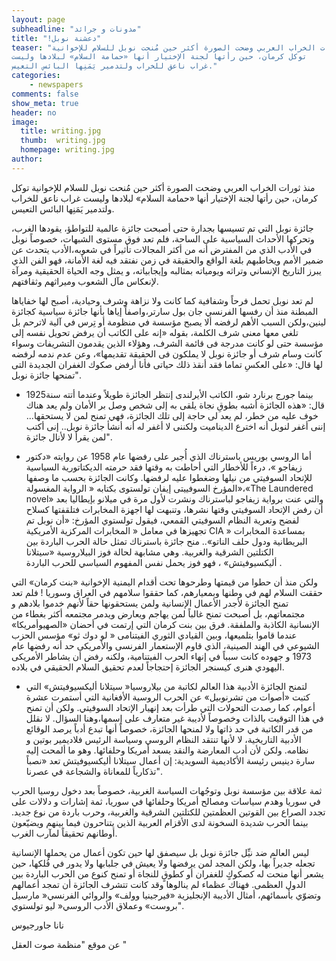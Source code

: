 ```yaml
---
layout: page
subheadline: "مدونات و جرائد"
title: "!دعشنة نوبل"
teaser: "منذ ثورات الخراب العربي وضحت الصورة أكثر حين مُنحت نوبل للسلام للإخوانية
توكل كرمان، حين رأتها لجنة الإختيار أنها «حمامة السلام» لبلادها وليست
غراب ناعق للخراب ولتدمير يَمَنِها البائس التعيس."
categories:
    - newspapers
comments: false
show_meta: true
header: no
image:
  title: writing.jpg
  thumb:  writing.jpg
  homepage: writing.jpg
author:
---
```



منذ ثورات الخراب العربي وضحت الصورة أكثر حين مُنحت نوبل للسلام للإخوانية
توكل كرمان، حين رأتها لجنة الإختيار أنها «حمامة السلام» لبلادها وليست
غراب ناعق للخراب ولتدمير يَمَنِها البائس التعيس.

جائزة نوبل التي تم تسيسها بجدارة حتى أصبحت جائزة عالمية للتواطؤ، يقودها
الغرب، وتحركها الأحداث السياسية على الساحة، فلم تعد فوق مستوى الشبهات،
خصوصاً نوبل في الأدب الذي من المفترض أنه من أكثر المجالات تأثيراً في
شعوبه،الأدب يتحدث عن ضمير الأمم ويخاطبهم بلغة الواقع والحقيقة في زمن
نفتقد فيه لغة الأمانة، فهو الفن الذي يبرز التاريخ الإنساني وتراثه
ويومياته بمثالبه وإيجابياته، و يمثل وجه الحياة الحقيقية ومرآة لإنعكاس
مآل الشعوب وميراثهم وثقافتهم.

لم تعد نوبل تحمل فرحاً وشفافية كما كانت ولا نزاهة وشرف وحيادية، أصبح لها
خفاياها المبطنة منذ أن رفسها الفرنسي جان بول سارتر،واصفاً إياها بأنها
جائزة سياسية كجائزة لينين،ولكن السبب الأهم لرفضه ألا يصبح مؤسسة في
منظومة أو تِرس في آلية لاترحم بل تلغي معها معنى شرف الكلمة، بقوله «إنه
على الكاتب أن يرفض تحويل نفسه إلى مؤسسة حتى لو كانت مدرجة فى قائمة
الشرف، وهؤلاء الذين يقدمون التشريفات وسواء كانت وسام شرف أو جائزة نوبل
لا يملكون فى الحقيقة تقديمها»، وعن عدم ندمه لرفضه لها قال: «على العكسِ
تماما فقد أنقذ ذلك حياتى فأنا أرفض صكوك الغفران الجديدة التى تمنحها
جائزة نوبل".

- بينما جورج برنارد شو، الكاتب الأيرلندى إنتظر الجائزة طويلاً وعندما
أتته سنة1925 قال: «هذه الجائزة أشبه بطوقِ نجاة يلقى به إلى شخص وصل بر
الأمان ولم يعد هناك خوف عليه من خطر، لم يعد لى حاجة إلى تلك الجائزة، فهي
تمنح لمن لا يستحقها... إننى أغفر لنوبل أنه اخترع الديناميت ولكننى لا
أغفر له أنه أنشأ جائزة نوبل.. إنى أكتب لمن يقرأ لا لأنال جائزة".

- أما الروسي بوريس باسترناك الذي أُجبر على رفضها عام 1958 عن روايته
«دكتور زيفاجو »، درءاً للأخطار التي أحاطت به وقتها فقد حرمته
الديكتاتورية السياسية للإتحاد السوفيتي من نيلها وضغطوا عليه لرفضها.
وكانت الجائزة بحسب ما وصفها المؤرخ السوفييتى إيفان تولستوى بكتابه «
الرواية المغسولة»،«The Laundered novel» والتي عنت برواية زيفاجو
لباسترناك ونشرت لأول مرة في ميلانو بإيطاليا بعد أن رفض الإتحاد السوفيتي
وقتها نشرها، وتنبهت لها اجهزة المخابرات فتلقفتها كسلاح لفضح وتعرية
النظام السوفيتي القمعي، فيقول تولستوي المؤرخ: «أن نوبل تم تجهيزها في
معامل « المخابرات المركزية الأمريكية CIA » بمساعدة المخابرات البريطانية
ودول حلف الناتو».. منح جائزة باسترناك تمثل حالة الحرب الباردة بين
الكتلتين الشرقية والغربية. وهي مشابهة لحالة فوز البيلاروسية «سيتلانا
أليكسيوفيتش» ، فهو فوز يحمل نفس المفهوم السياسي للحرب الباردة .

ولكن منذ أن حطوا من قيمتها وطرحوها تحت أقدام اليمنية الإخوانية «بنت
كرمان» التي حققت السلام لهم في وطنها وبمعيارهم، كما حققوا سلامهم في
العراق وسوريا ! فلم تعد تمنح الجائزة لأجدر الأعمال الإنسانية ولمن
يستحقونها حقاً لأنهم خدموا بلادهم و مجتمعاتهم، بل أصبحت تمنح غالباً لمن
يهاجم ويعارض ويدمر مجتمعه أكثر بغطاء من الإنسانية الكاذبة والملفقة. فرق
بين بنت كرمان التي إرتمت في أحضان «الصهيوأمريكا» عندما قاموا بتلميعها،
وبين القيادي الثوري الفيتنامى « لو دوك ثو» مؤسس الحزب الشيوعي في الهند
الصينية، الذي قاوم الإستعمار الفرنسى والأمريكى حد أنه رفضها عام 1973 و
جهوده كانت سبباً في إنهاء الحرب الفيتنامية، ولكنه رفض أن يشاطر الأمريكى
اليهودي هنرى كيسنجر الجائزة إحتجاجاً لعدم تحقيق السلام الحقيقي في بلاده.

- لتمنح الجائزة الأدبية هذا العالم لكاتبة من بيلاروسيا« سيتلانا
أليكسيوفيتش» التي كتبت «أصوات من تشرنوبيل» عن الحرب الروسية الأفغانية
التي أستمرت عشرة أعوام، كما رصدت التحولات التي طرأت بعد إنهيار الإتحاد
السوفيتي. ولكن أن تمنح في هذا التوقيت بالذات وخصوصاً لأديبة غير متعارف
على إسمها،وهنا السؤال. لا نقلل من قدر الكاتبة في حد ذاتها ولا لمنحها
الجائزة، خصوصاً أنها تبدع أدباً يرصد الوقائع الأدبية التاريخية، لا لأنها
تنتقد النظام الروسي وسياسة الرئيس فلاديمير بوتين و نظامه. ولكن لأن أدب
المعارضة والنقد يسعد أمريكا وحلفائها. وهو ما ألمحت إليه سارة دينيس رئيسة
الأكاديمية السويدية: إن أعمال سيتلانا أليكسيوفيتش تعد «نصباً تذكارياً
للمعاناة والشجاعة في عصرنا".

ثمة علاقة بين مؤسسة نوبل وتوجُهات السياسة الغربية، خصوصاً بعد دخول روسيا
الحرب في سوريا وهدم سياسات ومصالح أمريكا وحلفائها في سوريا، ثمة إشارات و
دلالات على تجدد الصراع بين القوتين العظمتين للكتلتين الشرقية والغربية،
وحرب باردة من نوع جديد. بينما الحرب شديدة السخونة لدى الأقزام العربية
الذين يتناحرون فيما بينهم ويضيّعون أوطانهم تحقيقاً لمآرب الغرب.

ليس العالم ضد نيِّل جائزة نوبل بل سيصفق لها حين تكون أعمال من يحملها
الإنسانية تجعله جديراً بها، ولكن المجد لمن يرفضها ولا يعيش في جلبابها
ولا يدور في فُلكها، حين يشعر أنها منحت له كصكوكٍ للغفران أو كطوقٍ للنجاة
أو تمنح كنوع من الحرب الباردة بين الدول العظمى. فهناك عظماء لم ينالوها
وقد كانت تتشرف الجائزة أن تمجد أعمالهم وتضوّي بأسمائهم، أمثال الأديبة
الإنجليزية «فيرجينيا وولف» والروائي الفرنسي« مارسيل بروست» وعملاق الأدب
الروسي« ليو تولستوي".

نانا جاورجيوس

عن موقع "منظمة صوت العقل "
